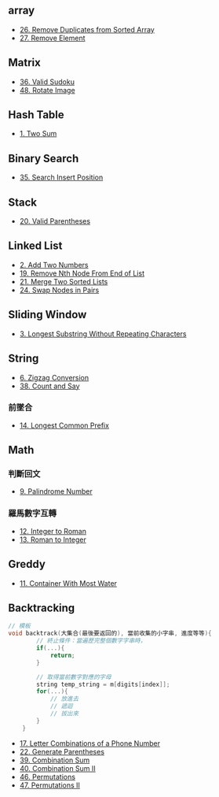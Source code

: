 ## array

-   [26. Remove Duplicates from Sorted Array](./Array/26.remove-duplicates-from-sorted-array.md)
-   [27. Remove Element](./Array/27.remove-element.md)

## Matrix

-   [36. Valid Sudoku](./Matrix/36.valid-sudoku.md)
-   [48. Rotate Image](./Matrix/48.rotate-image.md)

## Hash Table

-   [1. Two Sum](./Hash-Table/1.two-sum.md)

## Binary Search

-   [35. Search Insert Position](./Binary-Search/35.search-insert-position.md)

## Stack

-   [20. Valid Parentheses](./Stack/20.valid-parentheses.md)

## Linked List

-   [2. Add Two Numbers](./Linked-List/2.add-two-numbers.md)
-   [19. Remove Nth Node From End of List](./Linked-List/19.remove-nth-node-from-end-of-list.md)
-   [21. Merge Two Sorted Lists](./Linked-List/21.merge-two-sorted-lists.md)
-   [24. Swap Nodes in Pairs](./Linked-List/24.swap-nodes-in-pairs.md)

## Sliding Window

-   [3. Longest Substring Without Repeating Characters](./Sliding-Window/3.longest-substring-without-repeating-characters.md)

## String

-   [6. Zigzag Conversion](./String/6.zigzag-conversion.md)
-   [38. Count and Say](./String/38.count-and-say.md)

### 前墜合

-   [14. Longest Common Prefix](./String/14.longest-common-prefix.md)

## Math

### 判斷回文

-   [9. Palindrome Number](./Math/9.palindrome-number.md)

### 羅馬數字互轉

-   [12. Integer to Roman](./Math/12.integer-to-roman.md)
-   [13. Roman to Integer](./Math/13.roman-to-integer.md)

## Greddy

-   [11. Container With Most Water](./Greddy/11.container-with-most-water.md)

## Backtracking

```cpp
// 模板
void backtrack(大集合(最後要返回的), 當前收集的小字串, 進度等等){
        // 終止條件：當遍歷完整個數字字串時，
        if(...){
            return;
        }

        // 取得當前數字對應的字母
        string temp_string = m[digits[index]];
        for(...){
            // 放進去
            // 遞迴
            // 拔出來
        }
    }
```

-   [17. Letter Combinations of a Phone Number](./Backtracking/17.letter-combinations-of-a-phone-number.md)
-   [22. Generate Parentheses](./Backtracking/22.generate-parentheses.md)
-   [39. Combination Sum](./Backtracking/39.combination-sum.md)
-   [40. Combination Sum II](./Backtracking/40.combination-sum-ii.md)
-   [46. Permutations](./Backtracking/46.permutations.md)
-   [47. Permutations II](./Backtracking/47.permutations-ii.md)
